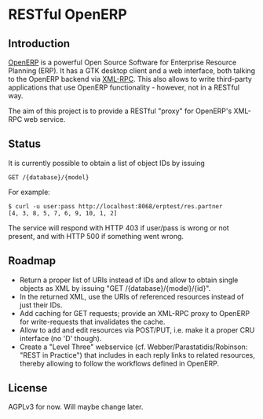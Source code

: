# RESTful OpenERP

## Introduction

[OpenERP](http://www.openerp.com/) is a powerful Open Source Software for Enterprise Resource Planning (ERP). It has a GTK desktop client and a web interface, both talking to the OpenERP backend via [XML-RPC](http://en.wikipedia.org/wiki/XML-RPC). This also allows to write third-party applications that use OpenERP functionality - however, not in a RESTful way.

The aim of this project is to provide a RESTful "proxy" for OpenERP's XML-RPC web service.

## Status

It is currently possible to obtain a list of object IDs by issuing

    GET /{database}/{model}

For example:

    $ curl -u user:pass http://localhost:8068/erptest/res.partner
    [4, 3, 8, 5, 7, 6, 9, 10, 1, 2]

The service will respond with HTTP 403 if user/pass is wrong or not present, and with HTTP 500 if something went wrong.

## Roadmap

* Return a proper list of URIs instead of IDs and allow to obtain single objects as XML by issuing "GET /{database}/{model}/{id}".
* In the returned XML, use the URIs of referenced resources instead of just their IDs.
* Add caching for GET requests; provide an XML-RPC proxy to OpenERP for write-requests that invalidates the cache.
* Allow to add and edit resources via POST/PUT, i.e. make it a proper CRU interface (no 'D' though).
* Create a "Level Three" webservice (cf. Webber/Parastatidis/Robinson: "REST in Practice") that includes in each reply links to related resources, thereby allowing to follow the workflows defined in OpenERP.

## License

AGPLv3 for now. Will maybe change later.

